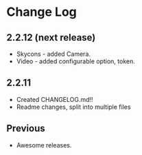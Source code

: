# Change Log

## 2.2.12 (next release)

 * Skycons - added Camera.
 * Video - added configurable option, token.

## 2.2.11

  * Created CHANGELOG.md!!
  * Readme changes, split into multiple files

## Previous

 * Awesome releases.